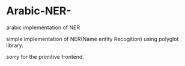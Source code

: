 # Arabic-NER-
arabic implementation of NER 

simple implementation of NER(Name entity Recogition) using polyglot library.

sorry for the primitive frontend.
